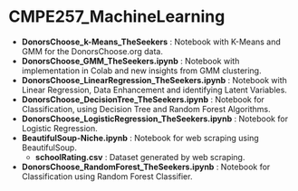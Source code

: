 # CMPE257_MachineLearning

* <b>DonorsChoose_k-Means_TheSeekers</b> : Notebook with K-Means and GMM for the DonorsChoose.org data.
* <b>DonorsChoose_GMM_TheSeekers.ipynb</b> : Notebook with implementation in Colab and new insights from GMM clustering.
* <b>DonorsChoose_LinearRegression_TheSeekers.ipynb</b> : Notebook with Linear Regression, Data Enhancement and identifying Latent Variables.
* <b>DonorsChoose_DecisionTree_TheSeekers.ipynb</b> : Notebook for Classification, using Decision Tree and Random Forest Algorithms.
* <b>DonorsChoose_LogisticRegression_TheSeekers.ipynb</b> : Notebook for Logistic Regression.
* <b>BeautifulSoup-Niche.ipynb</b> : Notebook for web scraping using BeautifulSoup.
  - <b>schoolRating.csv</b> : Dataset generated by web scraping.
* <b>DonorsChoose_RandomForest_TheSeekers.ipynb</b> : Notebook for Classification using Random Forest Classifier.
